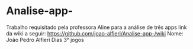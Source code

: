 # Analise-app-
Trabalho requisitado pela professora Aline para a análise de três apps link da wiki a seguir:
https://github.com/joao-alfieri/Analise-app-/wiki
Nome: João Pedro Alfieri Dias 
3° jogos
